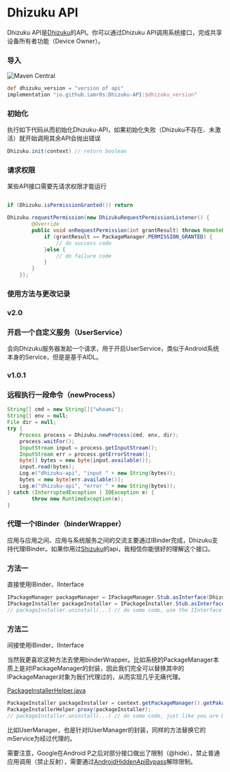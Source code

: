 # Dhizuku API

Dhizuku API是[Dhizuku](https://github.com/iamr0s/Dhizuku)的API。你可以通过Dhizuku API调用系统接口，完成共享设备所有者功能（Device Owner）。

### 导入

![Maven Central](https://img.shields.io/maven-central/v/io.github.iamr0s/Dhizuku-API)

```groovy
def dhizuku_version = "version of api"
implementation "io.github.iamr0s:Dhizuku-API:$dhizuku_version"
```

### 初始化

执行如下代码从而初始化Dhizuku-API，如果初始化失败（Dhizuku不存在、未激活）就开始调用其余API会抛出错误

```java
Dhizuku.init(context) // return boolean
```

### 请求权限

某些API接口需要先请求权限才能运行

```java

if (Dhizuku.isPermissionGranted()) return

Dhizuku.requestPermission(new DhizukuRequestPermissionListener() {
        @Override
        public void onRequestPermission(int grantResult) throws RemoteException {
            if (grantResult == PackageManager.PERMISSION_GRANTED) {
                // do success code
            }else {
                // do failure code
            }
        }
    });
```

### 使用方法与更改记录

### v2.0

### 开启一个自定义服务（UserService）

会向Dhizuku服务器发起一个请求，用于开启UserService，类似于Android系统本身的Service，但是是基于AIDL。

### v1.0.1

### 远程执行一段命令（newProcess）

```java
String[] cmd = new String[]{"whoami"};
String[] env = null;
File dir = null;
try {
    Process process = Dhizuku.newProcess(cmd, env, dir);
    process.waitFor();
    InputStream input = process.getInputStream();
    InputStream err = process.getErrorStream();
    byte[] bytes = new byte[input.available()];
    input.read(bytes);
    Log.e("dhizuku-api", "input " + new String(bytes));
    bytes = new byte[err.available()];
    Log.e("dhizuku-api", "error " + new String(bytes));
} catch (InterruptedException | IOException e) {
        throw new RuntimeException(e);
}
```

### 代理一个IBinder（binderWrapper）

应用与应用之间、应用与系统服务之间的交流主要通过IBinder完成，Dhizuku支持代理IBinder。如果你用过[Shizuku](https://shizuku.rikka.app/zh-hans/)的api，我相信你能很好的理解这个接口。

### 方法一

直接使用IBinder、IInterface

```java
IPackageManager packageManager = IPackageManager.Stub.asInterface(Dhizuku.binderWrapper(ServiceManager.getService("package")));
IPackageInstaller packageInstaller = IPackageInstaller.Stub.asInterface(Dhizuku.binderWrapper(packageManager.getPackageInstaller().asBinder()));
// packageInstaller.uninstall(...) // do some code, use the IInterface
```
### 方法二

间接使用IBinder、IInterface

当然我更喜欢这种方法去使用binderWrapper。比如系统的PackageManager本质上是对IPackageManager的封装，因此我们完全可以替换其中的IPackageManager对象为我们代理过的，从而实现几乎无痛代理。

[PackageInstallerHelper.java](https://github.com/iamr0s/Dhizuku-API/blob/main/demo/src/main/java/com/rosan/dhizuku/demo/PackageInstallerHelper.java)

```java
PackageInstaller packageInstaller = context.getPackageManager().getPakageInstaller();
PackageInstallerHelper.proxy(packageInstaller);
// packageInstaller.uninstall(...) // do some code, just like you are Device Owner
```

比如UserManager，也是针对IUserManager的封装，同样的方法替换它的mService为经过代理的。

需要注意，Google在Android P之后对部分接口做出了限制（@hide），禁止普通应用调用（禁止反射），需要通过[AndroidHiddenApiBypass](https://github.com/LSPosed/AndroidHiddenApiBypass)解除限制。
